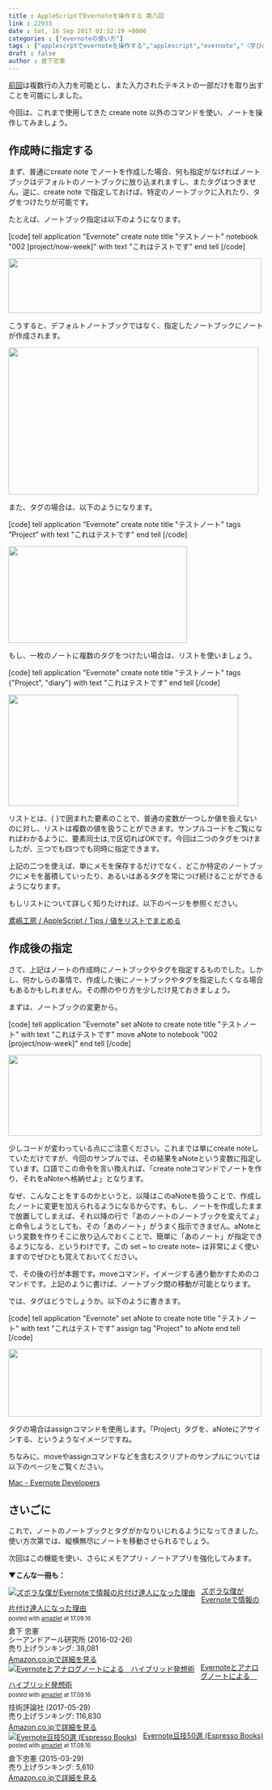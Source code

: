 ```yaml
---
title : AppleScriptでEvernoteを操作する 第八回
link : 22933
date : Sat, 16 Sep 2017 02:32:19 +0000
categories : ["evernoteの使い方"]
tags : ["applescrptでevernoteを操作する","applescript","evernote","〈学びの土曜日〉","スクリプトエディタ"]
draft : false
author : 倉下忠憲
---
```


<a href="https://rashita.net/blog/?p=22882">前回</a>は複数行の入力を可能とし、また入力されたテキストの一部だけを取り出すことを可能にしました。

今回は、これまで使用してきた create note 以外のコマンドを使い、ノートを操作してみましょう。

<h2>作成時に指定する</h2>

まず、普通にcreate note でノートを作成した場合、何も指定がなければノートブックはデフォルトのノートブックに放り込まれますし、またタグはつきません。逆に、create note で指定しておけば、特定のノートブックに入れたり、タグをつけたりが可能です。

たとえば、ノートブック指定は以下のようになります。

[code]
tell application &quot;Evernote&quot;
	create note title &quot;テストノート&quot; notebook &quot;002 [project/now-week]&quot; with text &quot;これはテストです&quot;
end tell
[/code]

<a href="https://rashita.net/blog/?attachment_id=22935" rel="attachment wp-att-22935"><img src="https://rashita.net/blog/wp-content/uploads/2017/09/screenshot-45-500x108.png" alt="" width="500" height="108" class="alignnone size-medium wp-image-22935" /></a>

こうすると、デフォルトノートブックではなく、指定したノートブックにノートが作成されます。

<a href="https://rashita.net/blog/?attachment_id=22936" rel="attachment wp-att-22936"><img src="https://rashita.net/blog/wp-content/uploads/2017/09/screenshot-46.png" alt="" width="494" height="291" class="alignnone size-full wp-image-22936" /></a>


また、タグの場合は、以下のようになります。

[code]
tell application &quot;Evernote&quot;
	create note title &quot;テストノート&quot; tags &quot;Project&quot; with text &quot;これはテストです&quot;
end tell
[/code]

<a href="https://rashita.net/blog/?attachment_id=22937" rel="attachment wp-att-22937"><img src="https://rashita.net/blog/wp-content/uploads/2017/09/screenshot-47.png" alt="" width="353" height="191" class="alignnone size-full wp-image-22937" /></a>

もし、一枚のノートに複数のタグをつけたい場合は、リストを使いましょう。

[code]
tell application &quot;Evernote&quot;
	create note title &quot;テストノート&quot; tags {&quot;Project&quot;, &quot;diary&quot;} with text &quot;これはテストです&quot;
end tell
[/code]

<a href="https://rashita.net/blog/?attachment_id=22938" rel="attachment wp-att-22938"><img src="https://rashita.net/blog/wp-content/uploads/2017/09/screenshot-48.png" alt="" width="454" height="220" class="alignnone size-full wp-image-22938" /></a>

リストとは、{ }で囲まれた要素のことで、普通の変数が一つしか値を扱えないのに対し、リストは複数の値を扱うことができます。サンプルコードをご覧になればわかるように、要素同士は,で区切ればOKです。今回は二つのタグをつけましたが、三つでも四つでも同時に指定できます。

上記の二つを使えば、単にメモを保存するだけでなく、どこか特定のノートブックにメモを蓄積していったり、あるいはあるタグを常につけ続けることができるようになります。

もしリストについて詳しく知りたければ、以下のページを参照ください。

<a href="http://tonbi.jp/AppleScript/Tips/List/SetGroup.html">鳶嶋工房 / AppleScript / Tips / 値をリストでまとめる</a>

<h2>作成後の指定</h2>

さて、上記はノートの作成時にノートブックやタグを指定するものでした。しかし、何かしらの事情で、作成した後にノートブックやタグを指定したくなる場合もあるかもしれません。その際のやり方を少しだけ見ておきましょう。

まずは、ノートブックの変更から。

[code]
tell application &quot;Evernote&quot;
	set aNote to create note title &quot;テストノート&quot; with text &quot;これはテストです&quot;
	move aNote to notebook &quot;002 [project/now-week]&quot;
end tell
[/code]

<a href="https://rashita.net/blog/?attachment_id=22939" rel="attachment wp-att-22939"><img src="https://rashita.net/blog/wp-content/uploads/2017/09/screenshot-49-500x160.png" alt="" width="500" height="160" class="alignnone size-medium wp-image-22939" /></a>

少しコードが変わっている点にご注意ください。これまでは単にcreate noteしていただけですが、今回のサンプルでは、その結果をaNoteという変数に指定しています。口語でこの命令を言い換えれば、「create noteコマンドでノートを作り、それをaNoteへ格納せよ」となります。

なぜ、こんなことをするのかというと、以降はこのaNoteを扱うことで、作成したノートに変更を加えられるようになるからです。もし、ノートを作成したままで放置してしまえば、それ以降の行で「あのノートのノートブックを変えてよ」と命令しようとしても、その「あのノート」がうまく指示できません。aNoteという変数を作りそこに放り込んでおくことで、簡単に「あのノート」が指定できるようになる、というわけです。この set ~ to  create note~ は非常によく使いますのでぜひとも覚えておいてください。

で、その後の行が本題です。moveコマンド。イメージする通り動かすためのコマンドです。上記のように書けば、ノートブック間の移動が可能となります。

では、タグはどうでしょうか。以下のように書きます。

[code]
tell application &quot;Evernote&quot;
	set aNote to create note title &quot;テストノート&quot; with text &quot;これはテストです&quot;
	assign tag &quot;Project&quot; to aNote
end tell
[/code]

<a href="https://rashita.net/blog/?attachment_id=22940" rel="attachment wp-att-22940"><img src="https://rashita.net/blog/wp-content/uploads/2017/09/screenshot-50-500x134.png" alt="" width="500" height="134" class="alignnone size-medium wp-image-22940" /></a>

タグの場合はassignコマンドを使用します。「Project」タグを、aNoteにアサインする、というようなイメージですね。

ちなみに、moveやassignコマンドなどを含むスクリプトのサンプルについては以下のページをご覧ください。

<a href="https://dev.evernote.com/doc/articles/applescript.php">Mac - Evernote Developers</a>

<h2>さいごに</h2>

これで、ノートのノートブックとタグがかなりいじれるようになってきました。使い方次第では、縦横無尽にノートを移動させられるでしょう。

次回はこの機能を使い、さらにメモアプリ・ノートアプリを強化してみます。

<strong>▼こんな一冊も：</strong>

<div class="amazlet-box" style="margin-bottom:0px;"><div class="amazlet-image" style="float:left;margin:0px 12px 1px 0px;"><a href="http://www.amazon.co.jp/exec/obidos/ASIN/4863541953/rashita1000-22/ref=nosim/" name="amazletlink" target="_blank"><img src="https://images-fe.ssl-images-amazon.com/images/I/514KoiCNJ1L._SL160_.jpg" alt="ズボラな僕がEvernoteで情報の片付け達人になった理由" style="border: none;" /></a></div><div class="amazlet-info" style="line-height:120%; margin-bottom: 10px"><div class="amazlet-name" style="margin-bottom:10px;line-height:120%"><a href="http://www.amazon.co.jp/exec/obidos/ASIN/4863541953/rashita1000-22/ref=nosim/" name="amazletlink" target="_blank">ズボラな僕がEvernoteで情報の片付け達人になった理由</a><div class="amazlet-powered-date" style="font-size:80%;margin-top:5px;line-height:120%">posted with <a href="http://www.amazlet.com/" title="amazlet" target="_blank">amazlet</a> at 17.09.16</div></div><div class="amazlet-detail">倉下 忠憲 <br />シーアンドアール研究所 (2016-02-26)<br />売り上げランキング: 38,081<br /></div><div class="amazlet-sub-info" style="float: left;"><div class="amazlet-link" style="margin-top: 5px"><a href="http://www.amazon.co.jp/exec/obidos/ASIN/4863541953/rashita1000-22/ref=nosim/" name="amazletlink" target="_blank">Amazon.co.jpで詳細を見る</a></div></div></div><div class="amazlet-footer" style="clear: left"></div></div>

<div class="amazlet-box" style="margin-bottom:0px;"><div class="amazlet-image" style="float:left;margin:0px 12px 1px 0px;"><a href="http://www.amazon.co.jp/exec/obidos/ASIN/B0719S13KQ/rashita1000-22/ref=nosim/" name="amazletlink" target="_blank"><img src="https://images-fe.ssl-images-amazon.com/images/I/51iRTqdvRnL._SL160_.jpg" alt="Evernoteとアナログノートによる　ハイブリッド発想術" style="border: none;" /></a></div><div class="amazlet-info" style="line-height:120%; margin-bottom: 10px"><div class="amazlet-name" style="margin-bottom:10px;line-height:120%"><a href="http://www.amazon.co.jp/exec/obidos/ASIN/B0719S13KQ/rashita1000-22/ref=nosim/" name="amazletlink" target="_blank">Evernoteとアナログノートによる　ハイブリッド発想術</a><div class="amazlet-powered-date" style="font-size:80%;margin-top:5px;line-height:120%">posted with <a href="http://www.amazlet.com/" title="amazlet" target="_blank">amazlet</a> at 17.09.16</div></div><div class="amazlet-detail">技術評論社 (2017-05-29)<br />売り上げランキング: 116,830<br /></div><div class="amazlet-sub-info" style="float: left;"><div class="amazlet-link" style="margin-top: 5px"><a href="http://www.amazon.co.jp/exec/obidos/ASIN/B0719S13KQ/rashita1000-22/ref=nosim/" name="amazletlink" target="_blank">Amazon.co.jpで詳細を見る</a></div></div></div><div class="amazlet-footer" style="clear: left"></div></div>

<div class="amazlet-box" style="margin-bottom:0px;"><div class="amazlet-image" style="float:left;margin:0px 12px 1px 0px;"><a href="http://www.amazon.co.jp/exec/obidos/ASIN/B00VEEJ9XU/rashita1000-22/ref=nosim/" name="amazletlink" target="_blank"><img src="https://images-fe.ssl-images-amazon.com/images/I/41oyLdAhfmL._SL160_.jpg" alt="Evernote豆技50選 (Espresso Books)" style="border: none;" /></a></div><div class="amazlet-info" style="line-height:120%; margin-bottom: 10px"><div class="amazlet-name" style="margin-bottom:10px;line-height:120%"><a href="http://www.amazon.co.jp/exec/obidos/ASIN/B00VEEJ9XU/rashita1000-22/ref=nosim/" name="amazletlink" target="_blank">Evernote豆技50選 (Espresso Books)</a><div class="amazlet-powered-date" style="font-size:80%;margin-top:5px;line-height:120%">posted with <a href="http://www.amazlet.com/" title="amazlet" target="_blank">amazlet</a> at 17.09.16</div></div><div class="amazlet-detail">倉下忠憲 (2015-03-29)<br />売り上げランキング: 5,610<br /></div><div class="amazlet-sub-info" style="float: left;"><div class="amazlet-link" style="margin-top: 5px"><a href="http://www.amazon.co.jp/exec/obidos/ASIN/B00VEEJ9XU/rashita1000-22/ref=nosim/" name="amazletlink" target="_blank">Amazon.co.jpで詳細を見る</a></div></div></div><div class="amazlet-footer" style="clear: left"></div></div>



